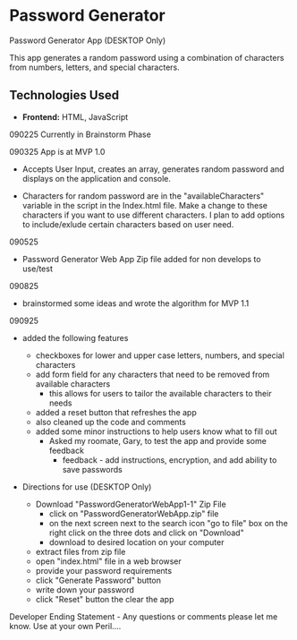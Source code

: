 # Password Generator
Password Generator App (DESKTOP Only)


This app generates a random password using a combination of characters from numbers, letters, and special characters.

## Technologies Used
* **Frontend:** HTML, JavaScript

090225
Currently in Brainstorm Phase

090325
App is at MVP 1.0
- Accepts User Input, creates an array, generates random password and displays on the application and console.

- Characters for random password are in the "availableCharacters" variable in the script in the Index.html file. Make a change to these characters if you want to use different characters. I plan to add options to include/exlude certain characters based on user need.

090525
- Password Generator Web App Zip file added for non develops to use/test

090825
- brainstormed some ideas and wrote the algorithm for MVP 1.1

090925
- added the following features
    - checkboxes for lower and upper case letters, numbers, and special characters
    - add form field for any characters that need to be removed from available characters
        - this allows for users to tailor the available characters to their needs
    - added a reset button that refreshes the app
    - also cleaned up the code and comments
    - added some minor instructions to help users know what to fill out
        - Asked my roomate, Gary, to test the app and provide some feedback
            - feedback - add instructions, encryption, and add ability to save passwords

- Directions for use (DESKTOP Only)
    - Download "PasswordGeneratorWebApp1-1" Zip File
        - click on "PasswordGeneratorWebApp.zip" file
        - on the next screen next to the search icon "go to file" box on the right click on the three dots and click on "Download"
        - download to desired location on your computer
    - extract files from zip file
    - open "index.html" file in a web browser
    - provide your password requirements
    - click "Generate Password" button
    - write down your password
    - click "Reset" button the clear the app


Developer Ending Statement - Any questions or comments please let me know. Use at your own Peril....